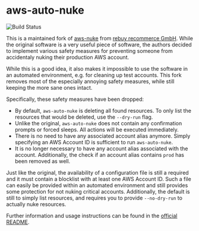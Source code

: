 # aws-auto-nuke

![Build Status](https://github.com/ppmathis/aws-auto-nuke/workflows/CI/badge.svg?branch=main)

This is a maintained fork of [aws-nuke](https://github.com/rebuy-de/aws-nuke)
from [rebuy recommerce GmbH](https://github.com/rebuy-de/aws-nuke). While the
original software is a very useful piece of software, the authors decided to
implement various safety measures for preventing someone from accidentaly nuking
their production AWS account.

While this is a good idea, it also makes it impossible to use the software in an
automated environment, e.g. for cleaning up test accounts. This fork removes
most of the especially annoying safety measures, while still keeping the more
sane ones intact.

Specifically, these safety measures have been dropped:

- By default, `aws-auto-nuke` is deleting all found resources. To only list the
  resources that would be deleted, use the `--dry-run` flag.
- Unlike the original, `aws-auto-nuke` does not contain any confirmation prompts
  or forced sleeps. All actions will be executed immediately.
- There is no need to have any associated account alias anymore. Simply
  specifying an AWS Account ID is sufficient to run `aws-auto-nuke`.
- It is no longer necessary to have any account alias associated with the
  account. Additionally, the check if an account alias contains `prod` has been
  removed as well.

Just like the original, the availability of a configuration file is still a
required and it must contain a blocklist with at least one AWS Account ID. Such
a file can easily be provided within an automated environment and still provides
some protection for not nuking critical accounts. Additionally, the default is
still to simply list resources, and requires you to provide `--no-dry-run` to
actually nuke resources.

Further information and usage instructions can be found in
the [official README](https://github.com/rebuy-de/aws-nuke/blob/main/README.md).
